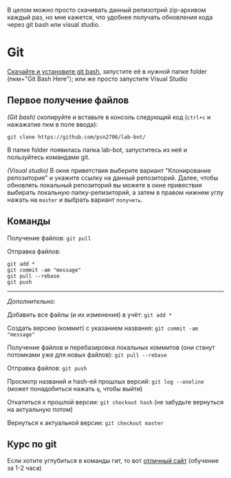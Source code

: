 В целом можно просто скачивать данный репизотрий zip-архивом каждый раз, но мне кажется, что удобнее получать обновления кода через git bash или visual studio.

# Git
[Скачайте и установите git bash](https://git-scm.com/downloads), запустите её в нужной папке folder (пкм+"Git Bash Here"); или же просто запустите Visual Studio 

## Первое получение файлов
*(Git bash)* скопируйте и вставьте в консоль следующий код (`ctrl+c` и нажажатие пкм в поле ввода):

`git clone https://github.com/psn2706/lab-bot/`

В папке folder появилась папка lab-bot, запуститесь из неё и пользуйтесь командами git.

*(Visual studio)* В окне приветствия выберите вариант "Клонирование репозитория" и укажите ссылку на данный репозиторий. Далее, чтобы обновлять локальный репозиторий вы можете в окне привествия выбирать локальную папку-репизиторий, а затем в правом нижнем углу нажать на `master` и выбрать вариант `получить`.

## Команды

Получение файлов: `git pull`

Отправка файлов:
```
git add *
git commit -am "message"
git pull --rebase
git push
```

---------------------------------------------------------------------------------
*Дополнительно:*

Добавить все файлы (и их изменения) в учёт: `git add *`

Создать версию (коммит) с указанием названия: `git commit -am "message"`

Получение файлов и перебазировка локальных коммитов (они станут потомками уже для новых файлов): `git pull --rebase`

Отправка файлов: `git push`

Просмотр названий и hash-ей прошлых версий: `git log --oneline` (может понадобиться нажать `q`, чтобы выйти)

Откатиться к прошлой версии: `git checkout hash` (не забудьте вернуться на актуальную потом)

Вернуться к актуальной версии: `git checkout master`


## Курс по git

Если хотите углубиться в команды гит, то вот [отличный сайт](https://learngitbranching.js.org/?locale=ru_RU) (обучение за 1-2 часа)

